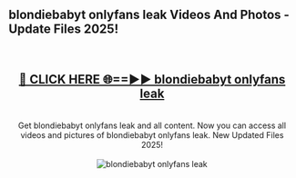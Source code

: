 <h2>blondiebabyt onlyfans leak Videos And Photos - Update Files 2025!</h2>
<br>
<div align="center">
<h2><a href="https://top-ai-tools.click/QrbHav" rel="nofollow">🔴 CLICK HERE 🌐==►► blondiebabyt onlyfans leak</a></h2>
<br>
Get blondiebabyt onlyfans leak and all content. Now you can access all videos and pictures of blondiebabyt onlyfans leak. New Updated Files 2025!
<br>
<br>
<a href="https://top-ai-tools.click/QrbHav" rel="nofollow" data-target="animated-image.originalLink"><img src="https://i.ibb.co.com/WyWwxjT/player-gif2.gif" alt="blondiebabyt onlyfans leak" style="max-width: 100%; display: inline-block;" data-target="animated-image.originalImage"></a>
</div>
<br>